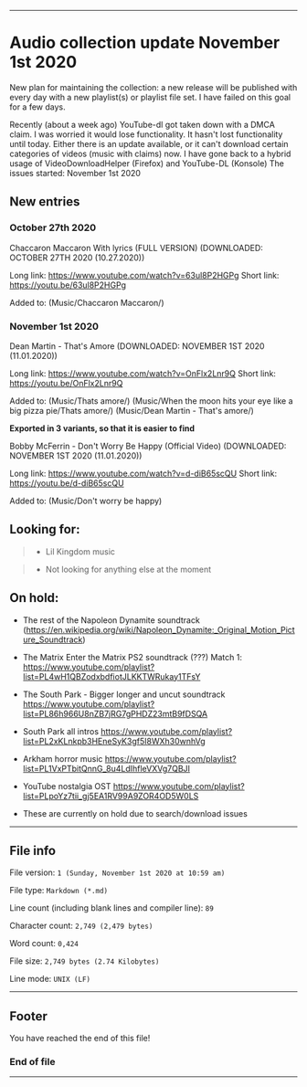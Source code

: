 
***

# Audio collection update November 1st 2020

New plan for maintaining the collection: a new release will be published with every day with a new playlist(s) or playlist file set. I have failed on this goal for a few days.

Recently (about a week ago) YouTube-dl got taken down with a DMCA claim. I was worried it would lose functionality. It hasn't lost functionality until today. Either there is an update available, or it can't download certain categories of videos (music with claims) now. I have gone back to a hybrid usage of VideoDownloadHelper (Firefox) and YouTube-DL (Konsole)
The issues started: November 1st 2020

## New entries

### October 27th 2020

Chaccaron Maccaron With lyrics (FULL VERSION) (DOWNLOADED: OCTOBER 27TH 2020 (10.27.2020))

Long link: https://www.youtube.com/watch?v=63ul8P2HGPg
Short link: https://youtu.be/63ul8P2HGPg

Added to: (Music/Chaccaron Maccaron/)

### November 1st 2020

Dean Martin - That's Amore (DOWNLOADED: NOVEMBER 1ST 2020 (11.01.2020))

Long link: https://www.youtube.com/watch?v=OnFlx2Lnr9Q
Short link: https://youtu.be/OnFlx2Lnr9Q

Added to: (Music/Thats amore/) (Music/When the moon hits your eye like a big pizza pie/Thats amore/) (Music/Dean Martin - That's amore/)

**Exported in 3 variants, so that it is easier to find**

Bobby McFerrin - Don't Worry Be Happy (Official Video) (DOWNLOADED: NOVEMBER 1ST 2020 (11.01.2020))

Long link: https://www.youtube.com/watch?v=d-diB65scQU
Short link: https://youtu.be/d-diB65scQU

Added to: (Music/Don't worry be happy)

## Looking for:

> * Lil Kingdom music

> * Not looking for anything else at the moment

## On hold:

* The rest of the Napoleon Dynamite soundtrack (https://en.wikipedia.org/wiki/Napoleon_Dynamite:_Original_Motion_Picture_Soundtrack)

* The Matrix Enter the Matrix PS2 soundtrack (???) Match 1: https://www.youtube.com/playlist?list=PL4wH1QBZodxbdfiotJLKKTWRukay1TFsY

* The South Park - Bigger longer and uncut soundtrack https://www.youtube.com/playlist?list=PL86h966U8nZB7jRG7gPHDZ23mtB9fDSQA

* South Park all intros https://www.youtube.com/playlist?list=PL2xKLnkpb3HEneSyK3gf5I8WXh30wnhVg

* Arkham horror music https://www.youtube.com/playlist?list=PL1VxPTbitQnnG_8u4LdIhfleVXVg7QBJI

* YouTube nostalgia OST https://www.youtube.com/playlist?list=PLpoYz7tii_gj5EA1RV99A9ZOR4OD5W0LS

* These are currently on hold due to search/download issues

***

## File info

File version: `1 (Sunday, November 1st 2020 at 10:59 am)`

File type: `Markdown (*.md)`

Line count (including blank lines and compiler line): `89`

Character count: `2,749 (2,479 bytes)`

Word count: `0,424`

File size: `2,749 bytes (2.74 Kilobytes)`

Line mode: `UNIX (LF)`

***

## Footer

You have reached the end of this file!

### End of file

***

